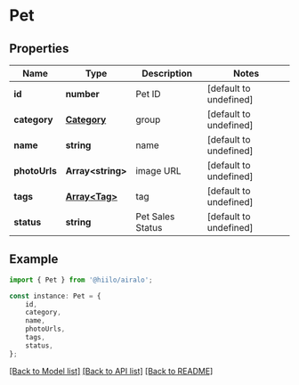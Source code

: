 # Pet


## Properties

Name | Type | Description | Notes
------------ | ------------- | ------------- | -------------
**id** | **number** | Pet ID | [default to undefined]
**category** | [**Category**](Category.md) | group | [default to undefined]
**name** | **string** | name | [default to undefined]
**photoUrls** | **Array&lt;string&gt;** | image URL | [default to undefined]
**tags** | [**Array&lt;Tag&gt;**](Tag.md) | tag | [default to undefined]
**status** | **string** | Pet Sales Status | [default to undefined]

## Example

```typescript
import { Pet } from '@hiilo/airalo';

const instance: Pet = {
    id,
    category,
    name,
    photoUrls,
    tags,
    status,
};
```

[[Back to Model list]](../README.md#documentation-for-models) [[Back to API list]](../README.md#documentation-for-api-endpoints) [[Back to README]](../README.md)
